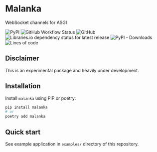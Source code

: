 # Malanka

WebSocket channels for ASGI

![PyPI](https://img.shields.io/pypi/v/malanka)
![GitHub Workflow Status](https://img.shields.io/github/workflow/status/alex-oleshkevich/malanka/Python%20package)
![GitHub](https://img.shields.io/github/license/alex-oleshkevich/malanka)
![Libraries.io dependency status for latest release](https://img.shields.io/librariesio/release/pypi/malanka)
![PyPI - Downloads](https://img.shields.io/pypi/dm/malanka)
![Lines of code](https://img.shields.io/tokei/lines/github/alex-oleshkevich/malanka)

## Disclaimer

This is an experimental package and heavily under development.

## Installation

Install `malanka` using PIP or poetry:

```bash
pip install malanka
# or
poetry add malanka
```

## Quick start

See example application in `examples/` directory of this repository.
